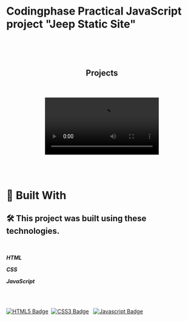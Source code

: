 # Codingphase Practical JavaScript project "Jeep Static Site"

<br>
<br>
<br>

<!-- Banner Section -->
<h2 align="center">Projects</h2>

<br>
<br>

<div align="center">
    <video src="/img/Jeep.mp4" controls="controls" style="max-width: 730px;">
    </video>
</div>

<br>
<br>
<br>

# 🎨 Built With

## 🛠️ This project was built using these technologies.

<br>

**_HTML_**

**_CSS_**

**_JavaScript_**

<br>
<br>

[![HTML5 Badge](https://img.shields.io/badge/-HTML-E44D26?style=plastic&for-the-badge&labelColor=black&logo=html5&logoColor=E44D26)](#)&nbsp;
[![CSS3 Badge](https://img.shields.io/badge/-CSS-1572B6?&style=plastic&for-the-badge&labelColor=black&logo=css3&logoColor=1572B6)](#)&nbsp;&nbsp;
[![Javascript Badge](https://img.shields.io/badge/-Javascript-F0DB4F?style=plastic&for-the-badge&labelColor=black&logo=javascript&logoColor=F0DB4F)](#)&nbsp;&nbsp;
